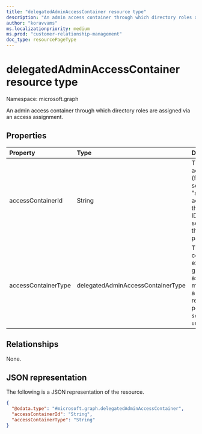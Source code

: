 ```yaml
---
title: "delegatedAdminAccessContainer resource type"
description: "An admin access container through which directory roles are assigned via an access assignment."
author: "koravvams"
ms.localizationpriority: medium
ms.prod: "customer-relationship-management"
doc_type: resourcePageType
---
```


# delegatedAdminAccessContainer resource type

Namespace: microsoft.graph

An admin access container through which directory roles are assigned via an access assignment.

## Properties
|Property|Type|Description|
|:---|:---|:---|
|accessContainerId|String|The identifier of the access container (for example, a security group). For "securityGroup" access containers, this must be a valid ID of an Azure AD security group in the Microsoft partner's tenant.|
|accessContainerType|delegatedAdminAccessContainerType|The type of access container (for example, security group) that will be assigned one or more roles through a delegated admin relationship. The possible values are: `securityGroup`, `unknownFutureValue`.|

## Relationships
None.

## JSON representation
The following is a JSON representation of the resource.
<!-- {
  "blockType": "resource",
  "@odata.type": "microsoft.graph.delegatedAdminAccessContainer"
}
-->
``` json
{
  "@odata.type": "#microsoft.graph.delegatedAdminAccessContainer",
  "accessContainerId": "String",
  "accessContainerType": "String"
}
```

